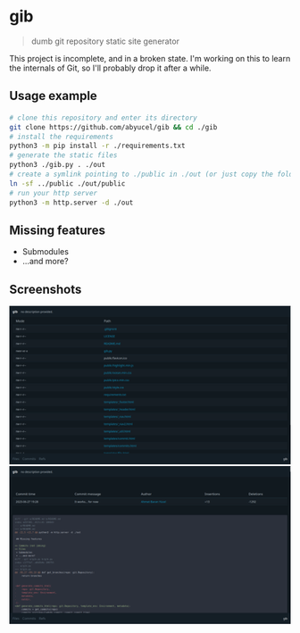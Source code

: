# gib

> dumb git repository static site generator

This project is incomplete, and in a broken state.
I'm working on this to learn the internals of Git, so I'll probably drop it after a while.

## Usage example

```sh
# clone this repository and enter its directory
git clone https://github.com/abyucel/gib && cd ./gib
# install the requirements
python3 -m pip install -r ./requirements.txt
# generate the static files
python3 ./gib.py . ./out
# create a symlink pointing to ./public in ./out (or just copy the folder)
ln -sf ../public ./out/public
# run your http server
python3 -m http.server -d ./out
```

## Missing features

+ Submodules
+ ...and more?

## Screenshots

![Screenshot 1](screenshots/01.png)
![Screenshot 2](screenshots/02.png)
